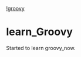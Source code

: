 [!groovy](https://en.wikipedia.org/wiki/Groovy_(programming_language)#/media/File:Groovy-logo.svg)
# learn_Groovy
Started to learn groovy_now.
